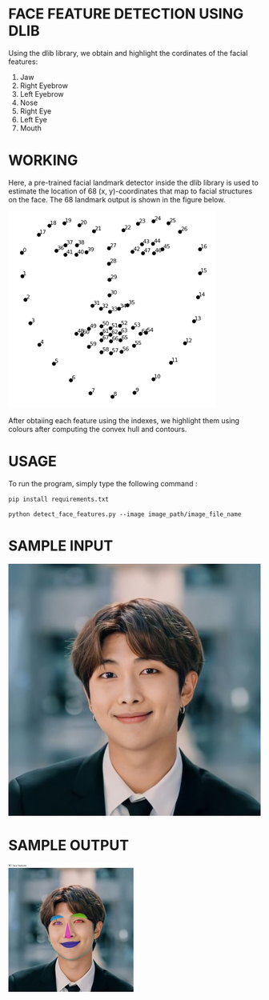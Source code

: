 # FACE FEATURE DETECTION USING DLIB 

Using the dlib library, we obtain and highlight the cordinates of the facial features:

1) Jaw
2) Right Eyebrow
3) Left Eyebrow
4) Nose
5) Right Eye
6) Left Eye
7) Mouth

# WORKING

Here, a pre-trained facial landmark detector inside the dlib library is used to estimate the location of 68 (x, y)-coordinates that map to facial structures on the face. The 68  landmark output is shown in the figure below.

![Alt](images/68_face_landmarks.png)

After obtaiing each feature using the indexes, we highlight them using colours after computing the convex hull and contours.

# USAGE

To run the program, simply type the following command :

```
pip install requirements.txt
```
```
python detect_face_features.py --image image_path/image_file_name
```

# SAMPLE INPUT

![Alt](images/inp_img2.jpg)

# SAMPLE OUTPUT

![Alt](images/out_img2.jpg)






